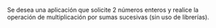 Se desea una aplicación que solicite 2 números enteros y realice la operación de multiplicación por sumas sucesivas (sin uso de librerías).